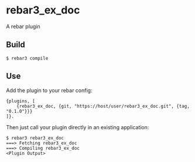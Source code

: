 rebar3_ex_doc
=====

A rebar plugin

Build
-----

    $ rebar3 compile

Use
---

Add the plugin to your rebar config:

    {plugins, [
        {rebar3_ex_doc, {git, "https://host/user/rebar3_ex_doc.git", {tag, "0.1.0"}}}
    ]}.

Then just call your plugin directly in an existing application:


    $ rebar3 rebar3_ex_doc
    ===> Fetching rebar3_ex_doc
    ===> Compiling rebar3_ex_doc
    <Plugin Output>
